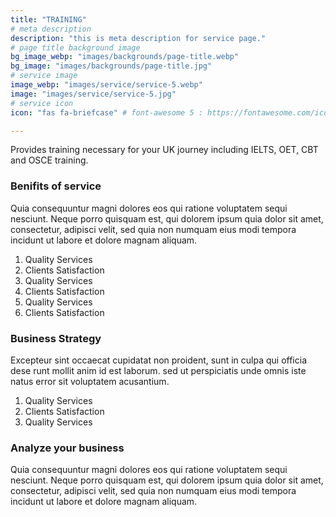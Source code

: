 ```yaml
---
title: "TRAINING"
# meta description
description: "this is meta description for service page."
# page title background image
bg_image_webp: "images/backgrounds/page-title.webp"
bg_image: "images/backgrounds/page-title.jpg"
# service image
image_webp: "images/service/service-5.webp"
image: "images/service/service-5.jpg"
# service icon
icon: "fas fa-briefcase" # font-awesome 5 : https://fontawesome.com/icons/

---
```


Provides training necessary for your UK journey including IELTS, OET, CBT and OSCE training.

### Benifits of service

Quia consequuntur magni dolores eos qui ratione voluptatem sequi nesciunt. Neque porro quisquam est, qui dolorem ipsum quia dolor sit amet, consectetur, adipisci velit, sed quia non numquam eius modi tempora incidunt ut labore et dolore magnam aliquam.

1. Quality Services
2. Clients Satisfaction
3. Quality Services
4. Clients Satisfaction
5. Quality Services
6. Clients Satisfaction

### Business Strategy

Excepteur sint occaecat cupidatat non proident, sunt in culpa qui officia dese runt mollit anim id est laborum. sed ut perspiciatis unde omnis iste natus error sit voluptatem acusantium.


1. Quality Services
2. Clients Satisfaction
3. Quality Services

### Analyze your business

Quia consequuntur magni dolores eos qui ratione voluptatem sequi nesciunt. Neque porro quisquam est, qui dolorem ipsum quia dolor sit amet, consectetur, adipisci velit, sed quia non numquam eius modi tempora incidunt ut labore et dolore magnam aliquam.